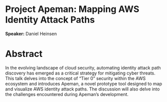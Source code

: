 # Project Apeman: Mapping AWS Identity Attack Paths

**Speaker:** Daniel Heinsen

# Abstract

In the evolving landscape of cloud security, automating identity attack path discovery has emerged as a 
critical strategy for mitigating cyber threats. This talk delves into the concept of “Tier 0” security 
within the AWS ecosystem and introduces Apeman, a novel prototype tool designed to map and visualize 
AWS identity attack paths. The discussion will also delve into the challenges encountered during 
Apeman’s development.